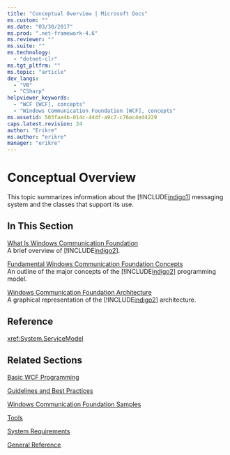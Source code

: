 ```yaml
---
title: "Conceptual Overview | Microsoft Docs"
ms.custom: ""
ms.date: "03/30/2017"
ms.prod: ".net-framework-4.6"
ms.reviewer: ""
ms.suite: ""
ms.technology: 
  - "dotnet-clr"
ms.tgt_pltfrm: ""
ms.topic: "article"
dev_langs: 
  - "VB"
  - "CSharp"
helpviewer_keywords: 
  - "WCF [WCF], concepts"
  - "Windows Communication Foundation [WCF], concepts"
ms.assetid: 503fae4b-014c-44df-a9c7-c76ec4ed4229
caps.latest.revision: 24
author: "Erikre"
ms.author: "erikre"
manager: "erikre"
---
```

# Conceptual Overview
This topic summarizes information about the [!INCLUDE[indigo1](../../../includes/indigo1-md.md)] messaging system and the classes that support its use.  
  
## In This Section  
 [What Is Windows Communication Foundation](../../../docs/framework/wcf/what-is-windows-communication-foundation.md)  
 A brief overview of [!INCLUDE[indigo2](../../../includes/indigo2-md.md)].  
  
 [Fundamental Windows Communication Foundation Concepts](../../../docs/framework/wcf/fundamental-windows-communication-foundation-concepts.md)  
 An outline of the major concepts of the [!INCLUDE[indigo2](../../../includes/indigo2-md.md)] programming model.  
  
 [Windows Communication Foundation Architecture](../../../docs/framework/wcf/windows-communication-foundation-architecture.md)  
 A graphical representation of the [!INCLUDE[indigo2](../../../includes/indigo2-md.md)] architecture.  
  
## Reference  
 <xref:System.ServiceModel>  
  
## Related Sections  
 [Basic WCF Programming](../../../docs/framework/wcf/basic-wcf-programming.md)  
  
 [Guidelines and Best Practices](../../../docs/framework/wcf/guidelines-and-best-practices.md)  
  
 [Windows Communication Foundation Samples](../../../docs/framework/wcf/samples/windows-communication-foundation-wcf-samples.md)  
  
 [Tools](../../../docs/framework/wcf/diagnostics/exceptions-reference/tools.md)  
  
 [System Requirements](../../../docs/framework/wcf/wcf-system-requirements.md)  
  
 [General Reference](../../../docs/framework/wcf/general-reference.md)